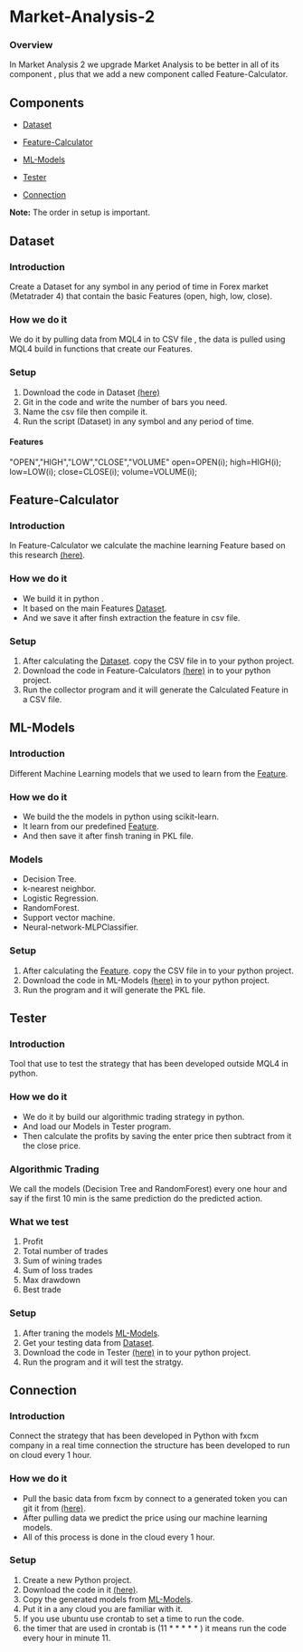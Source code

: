 # Market-Analysis-2

### Overview

In Market Analysis 2 we upgrade Market Analysis to be better in  all of its component , plus that we add a new component called Feature-Calculator.

## Components

* [Dataset](#Dataset)

* [Feature-Calculator](#Feature-Calculator)

* [ML-Models](#ML-Models)

* [Tester](#Tester)

* [Connection](#Connection)

**Note:** The order in setup is important.

## Dataset

### Introduction

Create a Dataset for any symbol in any period of time in Forex market (Metatrader 4) that contain the basic Features
(open, high, low, close).

### How we do it
We do it by pulling data from MQL4 in to CSV file , the data is pulled using MQL4 build in functions that create our Features.

### Setup
1. Download the code in Dataset [(here)](https://github.com/Financial-ML/Market-Analysis-2/tree/master/DataSet)
1. Git in the code and write the number of bars you need.
1. Name the csv file then compile it.
1. Run the script (Dataset) in any symbol and any period of time.
#### Features
"OPEN","HIGH","LOW","CLOSE","VOLUME"
      open=OPEN(i);
      high=HIGH(i);
      low=LOW(i);
      close=CLOSE(i);
      volume=VOLUME(i);
   
## Feature-Calculator
### Introduction
In Feature-Calculator we calculate the machine learning Feature based on this research [(here)](http://www.wseas.us/e-library/conferences/2011/Penang/ACRE/ACRE-05.pdf).

### How we do it
* We build it in python .
* It based on the main Features [Dataset](#Dataset).
* And we save it after finsh extraction the feature in csv file.

### Setup
1. After calculating the [Dataset](#Dataset). copy the CSV file in to your python project.
1. Download the code in Feature-Calculators [(here)](https://github.com/Financial-ML/Market-Analysis-2/tree/master/Feature-Calculator) in to your python project.
1. Run the collector program and it will generate the Calculated Feature in a CSV file.



## ML-Models

### Introduction
Different Machine Learning models that we used to learn from the [Feature](#Feature-Calculator).

### How we do it
* We build the the models in python using scikit-learn.
* It learn from our predefined [Feature](#Feature-Calculator).
* And then save it after finsh traning in PKL file.

### Models
* Decision Tree.
* k-nearest neighbor.
* Logistic Regression.
* RandomForest.
* Support vector machine.
* Neural-network-MLPClassifier.

### Setup
1. After calculating the [Feature](#Feature-Calculator). copy the CSV file in to your python project.
1. Download the code in ML-Models [(here)](https://github.com/Financial-ML/Market-Analysis-2/tree/master/ML-Models) in to your python project.
1. Run the program and it will generate the PKL file.

## Tester

### Introduction
Tool that use to test the strategy that has been developed outside MQL4 in python.

### How we do it
* We do it by build our algorithmic trading strategy in python.
* And load our Models in Tester program.
* Then calculate the profits by saving the enter price then subtract from it the close price.

### Algorithmic Trading
We call the models (Decision Tree and RandomForest) every one hour and say if the first 10 min is the same prediction do the predicted action.
### What we test
1. Profit
1. Total number of trades
1. Sum of wining trades
1. Sum of loss trades
1. Max drawdown
1. Best trade

### Setup
1. After traning the models [ML-Models](#ML-Models).
1. Get your testing data from [Dataset](#Dataset).
1. Download the code in Tester [(here)](https://github.com/Financial-ML/Market-Analysis-2/tree/master/Tester) in to your python project.
1. Run the program and it will test the stratgy.

## Connection
### Introduction
Connect the strategy that has been developed in Python with fxcm company in a real time connection the structure has been developed to run on cloud every 1 hour.
### How we do it
* Pull the basic data from fxcm by connect to a generated token you can git it from [(here)](https://www.fxcm.com/markets/).
* After pulling data we predict the price using our machine learning models.
* All of this process is done in the cloud every 1 hour. 
### Setup
1. Create a new Python project.
1. Download the code in it [(here)]().
1. Copy the generated models from [ML-Models](#ML-Models).
1. Put it in a any cloud you are familiar with it.
1. If you use ubuntu use crontab to set a time to run the code.
1. the timer that are used in crontab is (11 * * * * * ) it means run the code every hour in minute 11.





